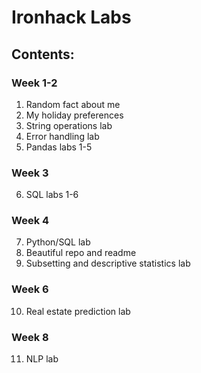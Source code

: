 # Ironhack Labs

## Contents:

### Week 1-2
1. Random fact about me
2. My holiday preferences
3. String operations lab
4. Error handling lab
5. Pandas labs 1-5

### Week 3
6. SQL labs 1-6

### Week 4
7. Python/SQL lab
8. Beautiful repo and readme
9. Subsetting and descriptive statistics lab

### Week 6
10. Real estate prediction lab

### Week 8
11. NLP lab
